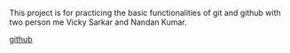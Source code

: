 This project is for practicing the basic functionalities of git and github with two person me Vicky Sarkar and Nandan Kumar.

[github](https://github.com/Vicky-Sarkar/git_practice_assignmnet_01/edit/main/README.md)



